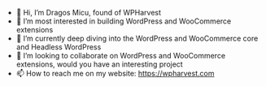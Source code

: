 - 👋 Hi, I’m Dragos Micu, found of WPHarvest
- 👀 I’m most interested in building WordPress and WooCommerce extensions
- 🌱 I’m currently deep diving into the WordPress and WooCommerce core and Headless WordPress
- 💞️ I’m looking to collaborate on WordPress and WooCommerce extensions, would you have an interesting project
- 📫 How to reach me on my website: https://wpharvest.com

<!---
dragosite/dragosite is a ✨ special ✨ repository because its `README.md` (this file) appears on your GitHub profile.
You can click the Preview link to take a look at your changes.
--->
